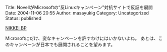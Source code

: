 Title: NovellがMicrosoftの“反Linuxキャンペーン”対抗サイトで反証を展開
Date: 2004-11-06 20:55
Author: masayukig
Category: Uncategorized
Status: published

[NIKKEI
BP](http://itpro.nikkeibp.co.jp/free/ITPro/NEWS/20041104/152160/)

Microsoftにだけ、変なキャンペーンを許すわけにはいかないよね。
あとは、このキャンペーンが日本でも展開されることを望みます。
